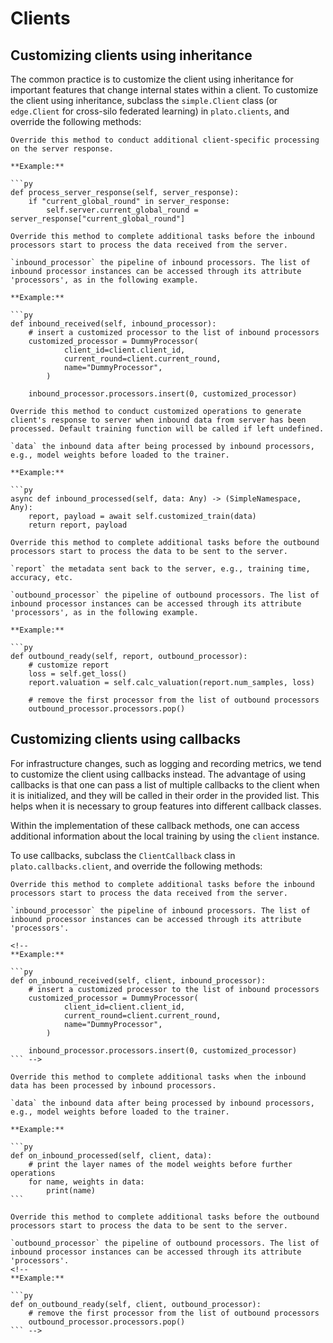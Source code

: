 # Clients

## Customizing clients using inheritance

The common practice is to customize the client using inheritance for important features that change internal states within a client. To customize the client using inheritance, subclass the `simple.Client` class (or `edge.Client` for cross-silo federated learning) in `plato.clients`, and override the following methods:

```{admonition} **process_server_response(self, server_response)**
Override this method to conduct additional client-specific processing on the server response.

**Example:**

```py
def process_server_response(self, server_response):
    if "current_global_round" in server_response:
        self.server.current_global_round = server_response["current_global_round"]
```

```{admonition} **inbound_received(self, inbound_processor)**
Override this method to complete additional tasks before the inbound processors start to process the data received from the server.

`inbound_processor` the pipeline of inbound processors. The list of inbound processor instances can be accessed through its attribute 'processors', as in the following example.

**Example:**

```py
def inbound_received(self, inbound_processor):
    # insert a customized processor to the list of inbound processors
    customized_processor = DummyProcessor(
            client_id=client.client_id,
            current_round=client.current_round,
            name="DummyProcessor",
        )

    inbound_processor.processors.insert(0, customized_processor) 
```

```{admonition} **inbound_processed(self, data)**
Override this method to conduct customized operations to generate client's response to server when inbound data from server has been processed. Default training function will be called if left undefined.

`data` the inbound data after being processed by inbound processors, e.g., model weights before loaded to the trainer.

**Example:**

```py
async def inbound_processed(self, data: Any) -> (SimpleNamespace, Any):
    report, payload = await self.customized_train(data)
    return report, payload
```

```{admonition} **outbound_ready(self, report, outbound_processor)**
Override this method to complete additional tasks before the outbound processors start to process the data to be sent to the server.

`report` the metadata sent back to the server, e.g., training time, accuracy, etc.

`outbound_processor` the pipeline of outbound processors. The list of inbound processor instances can be accessed through its attribute 'processors', as in the following example.

**Example:**

```py
def outbound_ready(self, report, outbound_processor):
    # customize report 
    loss = self.get_loss()
    report.valuation = self.calc_valuation(report.num_samples, loss)
    
    # remove the first processor from the list of outbound processors
    outbound_processor.processors.pop() 
```

<!-- ```{admonition} **customize_report(self, report)**
Override this method to customize a client's report with additional information.

**Example:**

```py
def customize_report(self, report: SimpleNamespace) -> SimpleNamespace:
    loss = self.get_loss()
    report.valuation = self.calc_valuation(report.num_samples, loss)
    return report
``` -->

## Customizing clients using callbacks

For infrastructure changes, such as logging and recording metrics, we tend to customize the client using callbacks instead. The advantage of using callbacks is that one can pass a list of multiple callbacks to the client when it is initialized, and they will be called in their order in the provided list. This helps when it is necessary to group features into different callback classes.

Within the implementation of these callback methods, one can access additional information about the local training by using the `client` instance. 

To use callbacks, subclass the `ClientCallback` class in `plato.callbacks.client`, and override the following methods:


````{admonition} **on_inbound_received(self, client, inbound_processor)**
Override this method to complete additional tasks before the inbound processors start to process the data received from the server.

`inbound_processor` the pipeline of inbound processors. The list of inbound processor instances can be accessed through its attribute 'processors'.

<!-- 
**Example:**

```py
def on_inbound_received(self, client, inbound_processor):
    # insert a customized processor to the list of inbound processors
    customized_processor = DummyProcessor(
            client_id=client.client_id,
            current_round=client.current_round,
            name="DummyProcessor",
        )

    inbound_processor.processors.insert(0, customized_processor) 
``` -->
````


````{admonition} **on_inbound_processed(self, client, data)**
Override this method to complete additional tasks when the inbound data has been processed by inbound processors.

`data` the inbound data after being processed by inbound processors, e.g., model weights before loaded to the trainer.

**Example:**

```py
def on_inbound_processed(self, client, data):
    # print the layer names of the model weights before further operations
    for name, weights in data:
        print(name)
```
````

````{admonition} **on_outbound_ready(self, client, outbound_processor)**
Override this method to complete additional tasks before the outbound processors start to process the data to be sent to the server.

`outbound_processor` the pipeline of outbound processors. The list of inbound processor instances can be accessed through its attribute 'processors'.
<!-- 
**Example:**

```py
def on_outbound_ready(self, client, outbound_processor):
    # remove the first processor from the list of outbound processors
    outbound_processor.processors.pop() 
``` -->
````